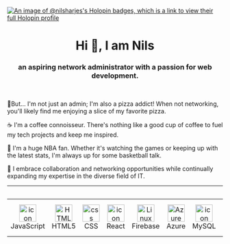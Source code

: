 [![An image of @nilsharjes's Holopin badges, which is a link to view their full Holopin profile](https://holopin.me/nharjes)](https://holopin.io/@nharjes)


<h1 align="center">Hi 👋, I am Nils </h1>

<h3 align="center"> an aspiring network administrator with a passion for web development. </h3> 

<br />


🍕But... I'm not just an admin; I'm also a pizza addict! When not networking, you'll likely find me enjoying a slice of my favorite pizza.

☕ I'm a coffee connoisseur. There's nothing like a good cup of coffee to fuel my tech projects and keep me inspired.

🏀 I'm a huge NBA fan. Whether it's watching the games or keeping up with the latest stats, I'm always up for some basketball talk.

🤝 I embrace collaboration and networking opportunities while continually expanding my expertise in the diverse field of IT.


<b />

---

<div style="display: flex; align-items: flex-start; align: center">
<table align="center">
  <tr>
<td align="center" width="96">
<img src="https://techstack-generator.vercel.app/js-icon.svg" alt="icon" width="40" height="40" />
      <br>JavaScript     
</td>
<td align="center" width="96">
<img src="https://skillicons.dev/icons?i=html" width="40" height="40" alt="HTML5" />
      <br>HTML5
</td>
<td align="center" width="96">
<img src="https://skillicons.dev/icons?i=css" width="40" height="40" alt="css" />
      <br>CSS
</td>
<td align="center" width="96">
<img src="https://techstack-generator.vercel.app/react-icon.svg" alt="icon" width="40" height="40" />
      <br>React
</td>
<td align="center" width="96">
<img src="https://skillicons.dev/icons?i=firebase" width="40" height="40" alt="Linux" />
      <br>Firebase
 </td>
 <td align="center" width="96">
 <img src="https://skillicons.dev/icons?i=azure" alt="Azure" width="40" height="40" />
      <br>Azure
</td>
<td align="center" width="96">
<img src="https://techstack-generator.vercel.app/mysql-icon.svg" alt="icon" width="40" height="40" />
      <br>MySQL
</td>
<td align="center" width="96">  
<img src="https://skillicons.dev/icons?i=linux" width="40" height="40" alt="Linux" />
      <br>Linux
</td>
<td align="center" width="96">
<img src="https://techstack-generator.vercel.app/csharp-icon.svg" alt="icon" width="40" height="40" />
      <br>C Sharp
</td>
</tr>
       </table>
</div>



